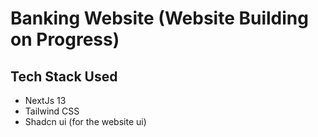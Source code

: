 # Banking Website (Website Building on Progress)

## Tech Stack Used 
- NextJs 13
- Tailwind CSS
- Shadcn ui (for the website ui)
